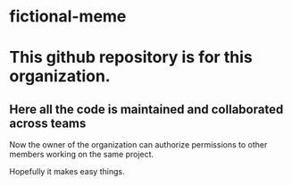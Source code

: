 # fictional-meme

# This github repository is for this organization.

## Here all the code is maintained and collaborated across teams

Now the owner of the organization can authorize permissions to other members working on the same project.

Hopefully it makes easy things.
